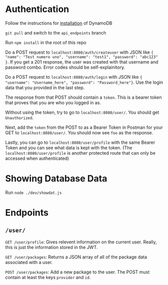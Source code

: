 Authentication
===
Follow the instructions for
[installation](https://docs.aws.amazon.com/amazondynamodb/latest/developerguide/DynamoDBLocal.DownloadingAndRunning.html) of DynamoDB

`git pull` and switch to the `api_endpoints` branch

Run `npm install` in the root of this repo

Do a POST request to `localhost:8080/auth/createuser` with JSON like `{
	"name": "Test numero uno",
	"username": "test1",
	"password": "abc123"
}`. If you get a 201 response, the user was created with that username and
password combo. Error codes should be self-explainitory.

Do a POST request to `localhost:8080/auth/login` with JSON like `{ "username":
"Username_here", "password": "Password_here"}`. Use the login data that you
provided in the last step.

The response from that POST should contain a `token`. This is a bearer token
that proves that you are who you logged in as.

Without using the token, try to go to `localhost:8080/user/`. You should get
`Unauthorized`.

Next, add the `token` from the POST to as a Bearer Token in Postman for your
GET to `localhost:8080/user/`. You should now see `foo` as the response.

Lastly, you can go to `localhost:8080/user/profile` with the same Bearer Token
and you can see what data is kept with the token. (The
`localhost:8080/user/profile` is another protected route that can only
be accessed when authenticated)


Showing Database Data
===
Run `node ./dev/showdat.js`

Endpoints
===
`/user/`
---
`GET /user/profile`: Gives relevent information on the current user. Really,
this is just the information stored in the JWT.

`GET /user/packages`: Returns a JSON array of all of the package data
associated with a user.

`POST /user/packages`: Add a new package to the user. The POST must contain at
least the keys `provider` and `id`.
